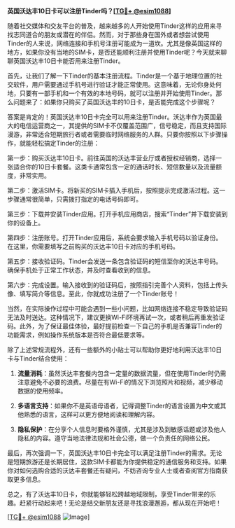 **英国沃达丰10日卡可以注册Tinder吗？[[TG💪+ @esim1088](https://t.me/s/esim1088)]**

随着社交媒体和交友平台的普及，越来越多的人开始使用Tinder这样的应用来寻找志同道合的朋友或潜在的伴侣。然而，对于那些身在国外或者想尝试使用Tinder的人来说，网络连接和手机号注册可能成为一道坎。尤其是像英国这样的地方，如果你没有当地的SIM卡，是否还能顺利注册并使用Tinder呢？今天就来聊聊英国沃达丰10日卡能否用来注册Tinder。

首先，让我们了解一下Tinder的基本注册流程。Tinder是一个基于地理位置的社交软件，用户需要通过手机号进行验证才能正常使用。这意味着，无论你身处何地，只要有一部手机和一个有效的本地号码，就可以注册并开始使用Tinder。那么问题来了：如果你只购买了英国沃达丰的10日卡，是否能完成这个步骤呢？

答案是肯定的！英国沃达丰10日卡完全可以用来注册Tinder。沃达丰作为英国最大的电信运营商之一，其提供的SIM卡不仅覆盖范围广，信号稳定，而且支持国际漫游，非常适合短期旅行者或者需要临时网络服务的人群。只要你按照以下步骤操作，就能轻松搞定Tinder的注册：

第一步：购买沃达丰10日卡。前往英国的沃达丰营业厅或者授权经销商，选择一张适合你的10日卡套餐。这类卡通常包含一定的通话时长、短信数量以及流量额度，非常实用。

第二步：激活SIM卡。将新买的SIM卡插入手机后，按照提示完成激活过程。这一步骤通常很简单，只需拨打指定的电话号码即可。

第三步：下载并安装Tinder应用。打开手机应用商店，搜索“Tinder”并下载安装到你的设备上。

第四步：注册账号。打开Tinder应用后，系统会要求输入手机号码以验证身份。在这里，你需要填写之前购买的沃达丰10日卡对应的手机号码。

第五步：接收验证码。Tinder会发送一条包含验证码的短信至你的沃达丰号码。确保手机处于正常工作状态，并及时查看收到的信息。

第六步：完成设置。输入接收到的验证码后，按照指引完善个人资料，包括上传头像、填写简介等信息。至此，你就成功注册了一个Tinder账号！

当然，在实际操作过程中可能会遇到一些小问题，比如网络连接不稳定导致验证码无法及时送达。这种情况下，建议更换Wi-Fi环境再试一次，或者稍后再重发验证码。此外，为了保证最佳体验，最好提前检查一下自己的手机是否兼容Tinder的功能需求，例如操作系统版本是否符合最低要求等。

除了上述常规流程外，还有一些额外的小贴士可以帮助你更好地利用沃达丰10日卡与Tinder结合使用：

1. **流量消耗**：虽然沃达丰套餐内包含一定量的数据流量，但在使用Tinder时仍需注意避免不必要的浪费。尽量在有Wi-Fi的情况下浏览照片和视频，减少移动数据的使用频率。
   
2. **多语言支持**：如果你不是英语母语者，记得调整Tinder的语言设置为中文或其他熟悉的语言，这样可以更方便地阅读和理解内容。

3. **隐私保护**：在分享个人信息时要格外谨慎，尤其是涉及到敏感话题或涉及他人隐私的内容。遵守当地法律法规和社会公德，做一个负责任的网络公民。

最后，再次强调一下，英国沃达丰10日卡完全可以满足注册Tinder的需求。无论是短期旅游还是长期居住，这款SIM卡都能为你提供稳定的通信服务和支持。如果你对如何选购合适的沃达丰套餐还有疑问，不妨咨询专业人士或者查阅官方指南获取更多信息。

总之，有了沃达丰10日卡，你就能够轻松跨越地域限制，享受Tinder带来的乐趣。赶紧行动起来吧！无论是结交新朋友还是寻找浪漫邂逅，都从现在开始吧！

[[TG💪+ @esim1088](https://t.me/s/esim1088) ![Image](https://i.postimg.cc/4NQfJmqS/Snipaste-2025-05-13-00-14-12.png)]